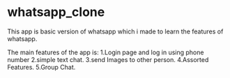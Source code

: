 # whatsapp_clone
This app is basic version of whatsapp which i made to learn the features of whatsapp.

The main features of the app is:
1.Login page and log in using phone number
2.simple text chat.
3.send Images to other person.
4.Assorted Features.
5.Group Chat.
